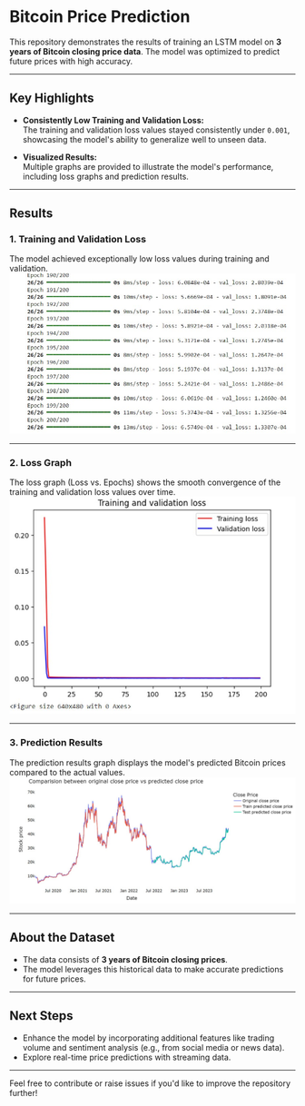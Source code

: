 # Bitcoin Price Prediction

This repository demonstrates the results of training an LSTM model on **3 years of Bitcoin closing price data**. The model was optimized to predict future prices with high accuracy.

---

## Key Highlights

- **Consistently Low Training and Validation Loss:**  
  The training and validation loss values stayed consistently under `0.001`, showcasing the model's ability to generalize well to unseen data.

- **Visualized Results:**  
  Multiple graphs are provided to illustrate the model's performance, including loss graphs and prediction results.

---

## Results

### 1. Training and Validation Loss
The model achieved exceptionally low loss values during training and validation.  
![Training and Validation Loss](https://github.com/CodingWeeb-Gaurav/Bitcoin-Prediction/blob/main/Loss_Values.jpg)

---

### 2. Loss Graph
The loss graph (Loss vs. Epochs) shows the smooth convergence of the training and validation loss values over time.  
![Loss vs Epochs](https://github.com/CodingWeeb-Gaurav/Bitcoin-Prediction/blob/main/Loss_Graph.jpg)

---

### 3. Prediction Results
The prediction results graph displays the model's predicted Bitcoin prices compared to the actual values.  
![Prediction Results Graph](https://github.com/CodingWeeb-Gaurav/Bitcoin-Prediction/blob/main/Prediction%20Result%20Graph.jpg)

---

## About the Dataset
- The data consists of **3 years of Bitcoin closing prices**.
- The model leverages this historical data to make accurate predictions for future prices.

---

## Next Steps
- Enhance the model by incorporating additional features like trading volume and sentiment analysis (e.g., from social media or news data).
- Explore real-time price predictions with streaming data.

---

Feel free to contribute or raise issues if you'd like to improve the repository further!
